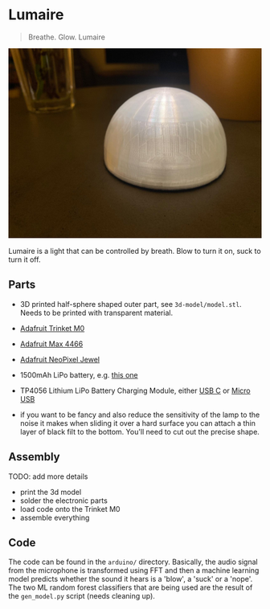 # Lumaire

> Breathe. Glow. Lumaire

![lumaire](./lumaire.jpg)

Lumaire is a light that can be controlled by breath. Blow to turn it on, suck to turn it off.

## Parts

- 3D printed half-sphere shaped outer part, see `3d-model/model.stl`. Needs to be printed with transparent material.
- [Adafruit Trinket M0](https://learn.adafruit.com/adafruit-trinket-m0-circuitpython-arduino/overview)
- [Adafruit Max 4466](https://www.adafruit.com/product/1063)
- [Adafruit NeoPixel Jewel](https://www.adafruit.com/product/2858)
- 1500mAh LiPo battery, e.g. [this one](https://www.bastelgarage.ch/lipo-battery-1500mah-jst-2-0-lithium-ion-polymer)
- TP4056 Lithium LiPo Battery Charging Module, either [USB C](https://www.bastelgarage.ch/tp4056-lithium-lipo-battery-charging-module-usb-c-5v-1a?search=TP4056) or [Micro USB](https://www.bastelgarage.ch/tp4056-lithium-lipo-battery-charging-module-micro-usb-5v-1a?search=TP4056)

- if you want to be fancy and also reduce the sensitivity of the lamp to the noise it makes when sliding it over a hard surface you can attach a thin layer of black filt to the bottom. You'll need to cut out the precise shape.

## Assembly

TODO: add more details

- print the 3d model
- solder the electronic parts
- load code onto the Trinket M0
- assemble everything

## Code

The code can be found in the `arduino/` directory. Basically, the audio signal from the microphone is transformed using FFT and then a machine learning model predicts whether the sound it hears is a 'blow', a 'suck' or a 'nope'. The two ML random forest classifiers that are being used are the result of the `gen_model.py` script (needs cleaning up).
